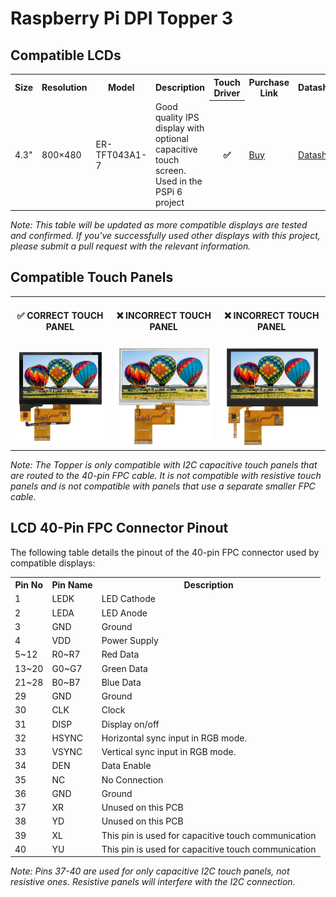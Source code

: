 # Raspberry Pi DPI Topper 3

## Compatible LCDs

<table>
<tr>
  <th>Size</th>
  <th>Resolution</th>
  <th>Model</th>
  <th>Description</th>
  <th>Touch Driver</th>
  <th>Purchase Link</th>
  <th>Datasheets</th>
</tr>
<tr>
  <td title="Size">4.3"</td>
  <td title="Resolution">800×480</td>
  <td title="Model">ER-TFT043A1-7</td>
  <td title="Description">Good quality IPS display with optional capacitive touch screen. Used in the PSPi 6 project</td>
  <th title="Touch Driver">✅</th>
  <td title="Purchase Link"><a href="https://www.buydisplay.com/4-3-800x480-ips-tft-lcd-module-all-viewing-optl-touchscreen-display">Buy</a></td>
  <td title="Datasheet"><a href="/ER-TFT043A1-7">Datasheet</a></td>
</tr>
<!-- Template row for adding new entries:
<tr>
  <td title="Size">[SIZE]</td>
  <td title="Resolution">[RESOLUTION]</td>
  <td title="Model">[MODEL]</td>
  <td title="Description">[DESCRIPTION]</td>
  <th title="Touch Driver">[✅ or -]</th>
  <td title="Purchase Link"><a href="[PURCHASE URL]">Buy</a></td>
  <td title="Datasheet"><a href="[DATASHEET PATH]">Datasheet</a></td>
</tr>
-->
</table>

*Note: This table will be updated as more compatible displays are tested and confirmed. If you've successfully used other displays with this project, please submit a pull request with the relevant information.*

## Compatible Touch Panels

<table>
<tr>
  <td align="center"><h4>✅ CORRECT TOUCH PANEL</h4></td>
  <td align="center"><h4>❌ INCORRECT TOUCH PANEL</h4></td>
  <td align="center"><h4>❌ INCORRECT TOUCH PANEL</h4></td>
</tr>
  <tr>
    <td><img src="lcd with touch.jpg" alt="Correct Touch Panel"/></td>
    <td><img src="lcd with touch incorrect1.jpg" alt="Incorrect Touch Panel"/></td>
    <td><img src="lcd with touch incorrect2.jpg" alt="Incorrect Touch Panel"/></td>
  </tr>
</table>

*Note: The Topper is only compatible with I2C capacitive touch panels that are routed to the 40-pin FPC cable. It is not compatible with resistive touch panels and is not compatible with panels that use a separate smaller FPC cable.*

## LCD 40-Pin FPC Connector Pinout

The following table details the pinout of the 40-pin FPC connector used by compatible displays:

<table>
<tr>
  <th>Pin No</th>
  <th>Pin Name</th>
  <th>Description</th>
</tr>
<tr>
  <td title="Pin No">1</td>
  <td title="Pin Name">LEDK</td>
  <td title="Description">LED Cathode</td>
</tr>
<tr>
  <td title="Pin No">2</td>
  <td title="Pin Name">LEDA</td>
  <td title="Description">LED Anode</td>
</tr>
<tr>
  <td title="Pin No">3</td>
  <td title="Pin Name">GND</td>
  <td title="Description">Ground</td>
</tr>
<tr>
  <td title="Pin No">4</td>
  <td title="Pin Name">VDD</td>
  <td title="Description">Power Supply</td>
</tr>
<tr>
  <td title="Pin No">5~12</td>
  <td title="Pin Name">R0~R7</td>
  <td title="Description">Red Data</td>
</tr>
<tr>
  <td title="Pin No">13~20</td>
  <td title="Pin Name">G0~G7</td>
  <td title="Description">Green Data</td>
</tr>
<tr>
  <td title="Pin No">21~28</td>
  <td title="Pin Name">B0~B7</td>
  <td title="Description">Blue Data</td>
</tr>
<tr>
  <td title="Pin No">29</td>
  <td title="Pin Name">GND</td>
  <td title="Description">Ground</td>
</tr>
<tr>
  <td title="Pin No">30</td>
  <td title="Pin Name">CLK</td>
  <td title="Description">Clock</td>
</tr>
<tr>
  <td title="Pin No">31</td>
  <td title="Pin Name">DISP</td>
  <td title="Description">Display on/off</td>
</tr>
<tr>
  <td title="Pin No">32</td>
  <td title="Pin Name">HSYNC</td>
  <td title="Description">Horizontal sync input in RGB mode.</td>
</tr>
<tr>
  <td title="Pin No">33</td>
  <td title="Pin Name">VSYNC</td>
  <td title="Description">Vertical sync input in RGB mode.</td>
</tr>
<tr>
  <td title="Pin No">34</td>
  <td title="Pin Name">DEN</td>
  <td title="Description">Data Enable</td>
</tr>
<tr>
  <td title="Pin No">35</td>
  <td title="Pin Name">NC</td>
  <td title="Description">No Connection</td>
</tr>
<tr>
  <td title="Pin No">36</td>
  <td title="Pin Name">GND</td>
  <td title="Description">Ground</td>
</tr>
<tr>
  <td title="Pin No">37</td>
  <td title="Pin Name">XR</td>
  <td title="Description">Unused on this PCB</td>
</tr>
<tr>
  <td title="Pin No">38</td>
  <td title="Pin Name">YD</td>
  <td title="Description">Unused on this PCB</td>
</tr>
<tr>
  <td title="Pin No">39</td>
  <td title="Pin Name">XL</td>
  <td title="Description">This pin is used for capacitive touch communication</td>
</tr>
<tr>
  <td title="Pin No">40</td>
  <td title="Pin Name">YU</td>
  <td title="Description">This pin is used for capacitive touch communication</td>
</tr>
</table>

*Note: Pins 37-40 are used for only capacitive I2C touch panels, not resistive ones. Resistive panels will interfere with the I2C connection.*
